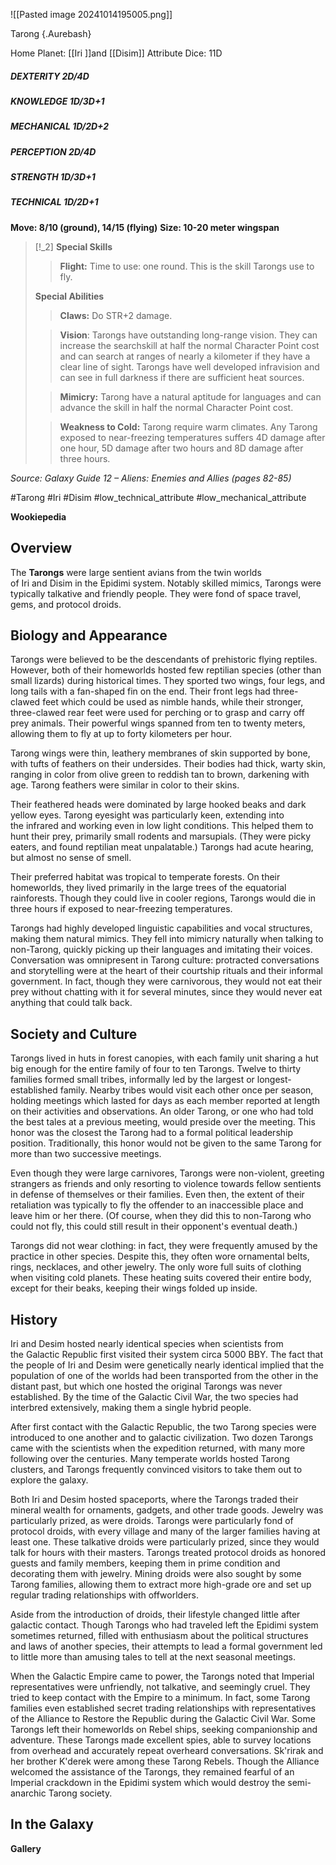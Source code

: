 ![[Pasted image 20241014195005.png]]


 Tarong {.Aurebash}

Home Planet: [[Iri ]]and [[Disim]]
Attribute Dice: 11D
##### DEXTERITY 2D/4D
##### KNOWLEDGE 1D/3D+1
##### MECHANICAL 1D/2D+2
##### PERCEPTION 2D/4D
##### STRENGTH 1D/3D+1
##### TECHNICAL 1D/2D+1
**Move: 8/10 (ground), 14/15 (flying)**
**Size: 10-20 meter wingspan**

> [!_2] 
> **Special Skills**
> > **Flight:** Time to use: one round. This is the skill Tarongs use to fly.
> 
> **Special Abilities**
> > **Claws:** Do STR+2 damage.
> 
> > **Vision**: Tarongs have outstanding long-range vision. They can increase the searchskill at half the normal Character Point cost and can search at ranges of nearly a kilometer if they have a clear line of sight. Tarongs have well developed infravision and can see in full darkness if there are sufficient heat sources.
> 
> > **Mimicry:** Tarong have a natural aptitude for languages and can advance the skill in half the normal Character Point cost.
> 
> > **Weakness to Cold:** Tarong require warm climates. Any Tarong exposed to near-freezing temperatures suffers 4D damage after one hour, 5D damage after two hours and 8D damage after three hours.
> 

*Source: Galaxy Guide 12 – Aliens: Enemies and Allies (pages 82-85)*

#Tarong #Iri #Disim
#low_technical_attribute #low_mechanical_attribute 

**Wookiepedia**

## Overview

The **Tarongs** were large sentient avians from the twin worlds of Iri and Disim in the Epidimi system. Notably skilled mimics, Tarongs were typically talkative and friendly people. They were fond of space travel, gems, and protocol droids.

## Biology and Appearance

Tarongs were believed to be the descendants of prehistoric flying reptiles. However, both of their homeworlds hosted few reptilian species (other than small lizards) during historical times. They sported two wings, four legs, and long tails with a fan-shaped fin on the end. Their front legs had three-clawed feet which could be used as nimble hands, while their stronger, three-clawed rear feet were used for perching or to grasp and carry off prey animals. Their powerful wings spanned from ten to twenty meters, allowing them to fly at up to forty kilometers per hour.

Tarong wings were thin, leathery membranes of skin supported by bone, with tufts of feathers on their undersides. Their bodies had thick, warty skin, ranging in color from olive green to reddish tan to brown, darkening with age. Tarong feathers were similar in color to their skins.

Their feathered heads were dominated by large hooked beaks and dark yellow eyes. Tarong eyesight was particularly keen, extending into the infrared and working even in low light conditions. This helped them to hunt their prey, primarily small rodents and marsupials. (They were picky eaters, and found reptilian meat unpalatable.) Tarongs had acute hearing, but almost no sense of smell.

Their preferred habitat was tropical to temperate forests. On their homeworlds, they lived primarily in the large trees of the equatorial rainforests. Though they could live in cooler regions, Tarongs would die in three hours if exposed to near-freezing temperatures.

Tarongs had highly developed linguistic capabilities and vocal structures, making them natural mimics. They fell into mimicry naturally when talking to non-Tarong, quickly picking up their languages and imitating their voices. Conversation was omnipresent in Tarong culture: protracted conversations and storytelling were at the heart of their courtship rituals and their informal government. In fact, though they were carnivorous, they would not eat their prey without chatting with it for several minutes, since they would never eat anything that could talk back.

## Society and Culture

Tarongs lived in huts in forest canopies, with each family unit sharing a hut big enough for the entire family of four to ten Tarongs. Twelve to thirty families formed small tribes, informally led by the largest or longest-established family. Nearby tribes would visit each other once per season, holding meetings which lasted for days as each member reported at length on their activities and observations. An older Tarong, or one who had told the best tales at a previous meeting, would preside over the meeting. This honor was the closest the Tarong had to a formal political leadership position. Traditionally, this honor would not be given to the same Tarong for more than two successive meetings.

Even though they were large carnivores, Tarongs were non-violent, greeting strangers as friends and only resorting to violence towards fellow sentients in defense of themselves or their families. Even then, the extent of their retaliation was typically to fly the offender to an inaccessible place and leave him or her there. (Of course, when they did this to non-Tarong who could not fly, this could still result in their opponent's eventual death.)

Tarongs did not wear clothing: in fact, they were frequently amused by the practice in other species. Despite this, they often wore ornamental belts, rings, necklaces, and other jewelry. The only wore full suits of clothing when visiting cold planets. These heating suits covered their entire body, except for their beaks, keeping their wings folded up inside.

## History

Iri and Desim hosted nearly identical species when scientists from the Galactic Republic first visited their system circa 5000 BBY. The fact that the people of Iri and Desim were genetically nearly identical implied that the population of one of the worlds had been transported from the other in the distant past, but which one hosted the original Tarongs was never established. By the time of the Galactic Civil War, the two species had interbred extensively, making them a single hybrid people.

After first contact with the Galactic Republic, the two Tarong species were introduced to one another and to galactic civilization. Two dozen Tarongs came with the scientists when the expedition returned, with many more following over the centuries. Many temperate worlds hosted Tarong clusters, and Tarongs frequently convinced visitors to take them out to explore the galaxy.

Both Iri and Desim hosted spaceports, where the Tarongs traded their mineral wealth for ornaments, gadgets, and other trade goods. Jewelry was particularly prized, as were droids. Tarongs were particularly fond of protocol droids, with every village and many of the larger families having at least one. These talkative droids were particularly prized, since they would talk for hours with their masters. Tarongs treated protocol droids as honored guests and family members, keeping them in prime condition and decorating them with jewelry. Mining droids were also sought by some Tarong families, allowing them to extract more high-grade ore and set up regular trading relationships with offworlders.

Aside from the introduction of droids, their lifestyle changed little after galactic contact. Though Tarongs who had traveled left the Epidimi system sometimes returned, filled with enthusiasm about the political structures and laws of another species, their attempts to lead a formal government led to little more than amusing tales to tell at the next seasonal meetings.

When the Galactic Empire came to power, the Tarongs noted that Imperial representatives were unfriendly, not talkative, and seemingly cruel. They tried to keep contact with the Empire to a minimum. In fact, some Tarong families even established secret trading relationships with representatives of the Alliance to Restore the Republic during the Galactic Civil War. Some Tarongs left their homeworlds on Rebel ships, seeking companionship and adventure. These Tarongs made excellent spies, able to survey locations from overhead and accurately repeat overheard conversations. Sk'rirak and her brother K'derek were among these Tarong Rebels. Though the Alliance welcomed the assistance of the Tarongs, they remained fearful of an Imperial crackdown in the Epidimi system which would destroy the semi-anarchic Tarong society.

## In the Galaxy




**Gallery**